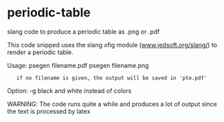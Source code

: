 # periodic-table
slang code to produce a periodic table as .png or .pdf

This code snipped uses the slang xfig module (www.jedsoft.org/slang/) to render a periodic table.

Usage: 
       psegen filename.pdf
       psegen filename.png
       
       if no filename is given, the output will be saved in 'pte.pdf'

Option:
      -g black and white instead of colors

WARNING: The code runs quite a while and produces a lot of output since the text is processed by latex